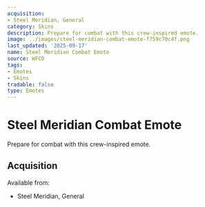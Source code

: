 ```yaml
---
acquisition:
- Steel Meridian, General
category: Skins
description: Prepare for combat with this crew-inspired emote.
image: ../images/steel-meridian-combat-emote-f759c70c4f.png
last_updated: '2025-09-17'
name: Steel Meridian Combat Emote
source: WFCD
tags:
- Emotes
- Skins
tradable: false
type: Emotes
---
```


# Steel Meridian Combat Emote

Prepare for combat with this crew-inspired emote.

## Acquisition

Available from:
- Steel Meridian, General

